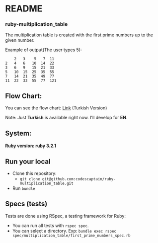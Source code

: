# README
### ruby-multiplication_table
The multiplication table is created with the first prime numbers up to the given number. 

Example of output(The user types 5):
```
	2	3	 5	 7	11	
2	4	6	10	14	22	
3	6	9	15	21	33	
5	10	15	25	35	55	
7	14	21	35	49	77	
11	22	33	55	77	121	
```

## Flow Chart:

You can see the flow chart: [Link](https://github.com/codescaptain/ruby-multiplication_table/blob/main/new-flochart.pdf) (Turkish Version)

Note: Just **Turkish** is available right now. I'll develop for **EN**.

## System:

#### Ruby version: ruby 3.2.1

## Run your local

- Clone this repository:
  - `git clone git@github.com:codescaptain/ruby-multiplication_table.git`
- Run `bundle` 

## Specs (tests)
 Tests are done using RSpec, a testing framework for Ruby:
 - You can run all tests with `rspec spec`.
 - You can select a directory. Exp: `bundle exec rspec spec/multiplication_table/first_prime_numbers_spec.rb`
